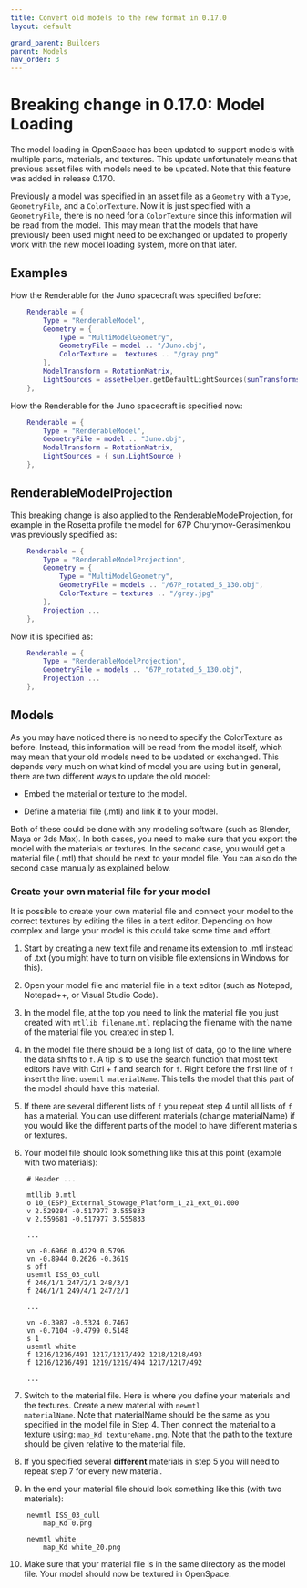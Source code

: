 ```yaml
---
title: Convert old models to the new format in 0.17.0
layout: default

grand_parent: Builders
parent: Models
nav_order: 3
---
```


# Breaking change in 0.17.0: Model Loading
The model loading in OpenSpace has been updated to support models with multiple parts, materials, and textures. This update unfortunately means that previous asset files with models need to be updated. Note that this feature was added in release 0.17.0.

Previously a model was specified in an asset file as a <code>Geometry</code> with a <code>Type</code>, <code>GeometryFile</code>, and a <code>ColorTexture</code>. Now it is just specified with a <code>GeometryFile</code>, there is no need for a <code>ColorTexture</code> since this information will be read from the model. This may mean that the models that have previously been used might need to be exchanged or updated to properly work with the new model loading system, more on that later.

## Examples
How the Renderable for the Juno spacecraft was specified before:
~~~lua
    Renderable = {
        Type = "RenderableModel",
        Geometry = {
            Type = "MultiModelGeometry",
            GeometryFile = model .. "/Juno.obj",
            ColorTexture =  textures .. "/gray.png"
        },
        ModelTransform = RotationMatrix,
        LightSources = assetHelper.getDefaultLightSources(sunTransforms.SolarSystemBarycenter.Identifier)
    },
~~~

How the Renderable for the Juno spacecraft is specified now:
~~~lua
    Renderable = {
        Type = "RenderableModel",
        GeometryFile = model .. "Juno.obj",
        ModelTransform = RotationMatrix,
        LightSources = { sun.LightSource }
    },
~~~

## RenderableModelProjection
This breaking change is also applied to the RenderableModelProjection, for example in the Rosetta profile the model for 67P Churymov-Gerasimenkou was previously specified as:
~~~lua
    Renderable = {
        Type = "RenderableModelProjection",
        Geometry = {
            Type = "MultiModelGeometry",
            GeometryFile = models .. "/67P_rotated_5_130.obj",
            ColorTexture = textures .. "/gray.jpg"
        },
        Projection ...
    },
~~~

Now it is specified as:
~~~lua
    Renderable = {
        Type = "RenderableModelProjection",
        GeometryFile = models .. "67P_rotated_5_130.obj",
        Projection ...
    },
~~~

## Models
As you may have noticed there is no need to specify the ColorTexture as before. Instead, this information will be read from the model itself, which may mean that your old models need to be updated or exchanged. This depends very much on what kind of model you are using but in general, there are two different ways to update the old model:

* Embed the material or texture to the model.

* Define a material file (.mtl) and link it to your model.

Both of these could be done with any modeling software (such as Blender, Maya or 3ds Max). In both cases, you need to make sure that you export the model with the materials or textures. In the second case, you would get a material file (.mtl) that should be next to your model file. You can also do the second case manually as explained below.

### Create your own material file for your model
It is possible to create your own material file and connect your model to the correct textures by editing the files in a text editor. Depending on how complex and large your model is this could take some time and effort.

1. Start by creating a new text file and rename its extension to .mtl instead of .txt (you might have to turn on visible file extensions in Windows for this).

2. Open your model file and material file in a text editor (such as Notepad, Notepad++, or Visual Studio Code).

3. In the model file, at the top you need to link the material file you just created with <code>mtllib filename.mtl</code> replacing the filename with the name of the material file you created in step 1.

4. In the model file there should be a long list of data, go to the line where the data shifts to <code>f</code>. A tip is to use the search function that most text editors have with Ctrl + f and search for <code>f</code>. Right before the first line of <code>f</code> insert the line: <code>usemtl materialName</code>. This tells the model that this part of the model should have this material.

5. If there are several different lists of <code>f</code> you repeat step 4 until all lists of <code>f</code> has a material. You can use different materials (change materialName) if you would like the different parts of the model to have different materials or textures. 

6. Your model file should look something like this at this point (example with two materials):
~~~
    # Header ...

    mtllib 0.mtl
    o 10_(ESP)_External_Stowage_Platform_1_z1_ext_01.000
    v 2.529284 -0.517977 3.555833
    v 2.559681 -0.517977 3.555833

    ...

    vn -0.6966 0.4229 0.5796
    vn -0.8944 0.2626 -0.3619
    s off
    usemtl ISS_03_dull
    f 246/1/1 247/2/1 248/3/1
    f 246/1/1 249/4/1 247/2/1

    ...

    vn -0.3987 -0.5324 0.7467
    vn -0.7104 -0.4799 0.5148
    s 1
    usemtl white
    f 1216/1216/491 1217/1217/492 1218/1218/493
    f 1216/1216/491 1219/1219/494 1217/1217/492

    ...
~~~

7. Switch to the material file. Here is where you define your materials and the textures. Create a new material with <code>newmtl materialName</code>. Note that materialName should be the same as you specified in the model file in Step 4. Then connect the material to a texture using: <code>map_Kd textureName.png</code>. Note that the path to the texture should be given relative to the material file.

8. If you specified several **different** materials in step 5 you will need to repeat step 7 for every new material. 

9. In the end your material file should look something like this (with two materials):
~~~
    newmtl ISS_03_dull
        map_Kd 0.png

    newmtl white
        map_Kd white_20.png
~~~

10. Make sure that your material file is in the same directory as the model file. Your model should now be textured in OpenSpace.


